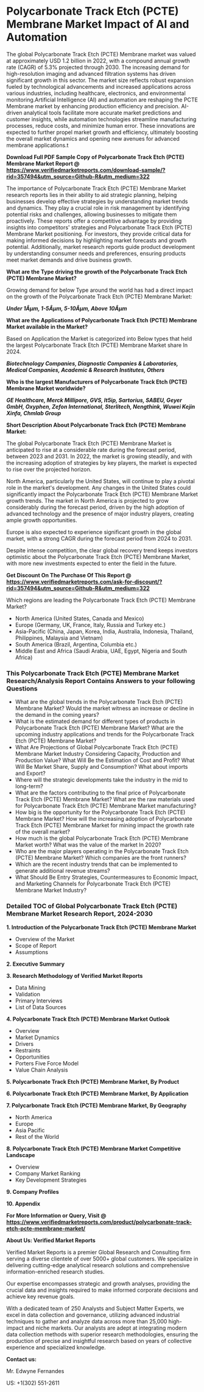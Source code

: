 <meta name="title" content="Global Polycarbonate Track Etch (PCTE) Membrane Market Impact of AI and Automation"><meta name="description" content="The global Polycarbonate Track Etch (PCTE) Membrane market was valued at approximately USD 1.2 billion in 2022, with a compound annual growth rate (CAGR) of 5.3% projecte"><meta name="title" content="Polycarbonate Track Etch (PCTE) Membrane Market Size, Share, Scope, Trends, Growth, Opportunities, Analysis, Forecast"><h1>Polycarbonate Track Etch (PCTE) Membrane Market Impact of AI and Automation</h1>The global Polycarbonate Track Etch (PCTE) Membrane market was valued at approximately USD 1.2 billion in 2022, with a compound annual growth rate (CAGR) of 5.3% projected through 2030. The increasing demand for high-resolution imaging and advanced filtration systems has driven significant growth in this sector. The market size reflects robust expansion fueled by technological advancements and increased applications across various industries, including healthcare, electronics, and environmental monitoring.Artificial Intelligence (AI) and automation are reshaping the PCTE Membrane market by enhancing production efficiency and precision. AI-driven analytical tools facilitate more accurate market predictions and customer insights, while automation technologies streamline manufacturing processes, reduce costs, and minimize human error. These innovations are expected to further propel market growth and efficiency, ultimately boosting the overall market dynamics and opening new avenues for advanced membrane applications.t</p><p id="" class=""><strong>Download Full PDF Sample Copy of Polycarbonate Track Etch (PCTE) Membrane Market Report @ <a href="https://www.verifiedmarketreports.com/download-sample/?rid=357494&utm_source=Github-R&utm_medium=322" target="_blank">https://www.verifiedmarketreports.com/download-sample/?rid=357494&utm_source=Github-R&utm_medium=322</a></strong></p><p>The importance of&nbsp;Polycarbonate Track Etch (PCTE) Membrane Market research reports lies in their ability to aid strategic planning, helping businesses develop effective strategies by understanding market trends and dynamics. They play a crucial role in risk management by identifying potential risks and challenges, allowing businesses to mitigate them proactively. These reports offer a competitive advantage by providing insights into competitors' strategies and Polycarbonate Track Etch (PCTE) Membrane Market positioning. For investors, they provide critical data for making informed decisions by highlighting market forecasts and growth potential. Additionally, market research reports guide product development by understanding consumer needs and preferences, ensuring products meet market demands and drive business growth.</p><p><strong>What are the&nbsp;Type driving the growth of the Polycarbonate Track Etch (PCTE) Membrane Market?</strong></p><p id="" class="">Growing demand for below Type around the world has had a direct impact on the growth of the Polycarbonate Track Etch (PCTE) Membrane Market:</p><em><strong>Under 1Âµm, 1-5Âµm, 5-10Âµm, Above 10Âµm</strong></em></p><strong>What are the&nbsp;Applications&nbsp;of Polycarbonate Track Etch (PCTE) Membrane Market available in the Market?</strong></p><p id="" class="">Based on Application the Market is categorized into Below types that held the largest Polycarbonate Track Etch (PCTE) Membrane Market share In 2024.</p><em><strong>Biotechnology Companies, Diagnostic Companies & Laboratories, Medical Companies, Academic & Research Institutes, Others</strong></em></p><strong>Who is the largest Manufacturers of Polycarbonate Track Etch (PCTE) Membrane Market worldwide?</strong></p><p><em><strong>GE Healthcare, Merck Millipore, GVS, It5ip, Sartorius, SABEU, Geyer GmbH, Oxyphen, Zefon International, Sterlitech, Nengthink, Wuwei Kejin Xinfa, Chmlab Group</strong></em></p><p id="" class=""><strong>Short Description About Polycarbonate Track Etch (PCTE) Membrane Market:</strong></p><p>The global Polycarbonate Track Etch (PCTE) Membrane Market is anticipated to rise at a considerable rate during the forecast period, between 2023 and 2031. In 2022, the market is growing steadily, and with the increasing adoption of strategies by key players, the market is expected to rise over the projected horizon.</p><p>North America, particularly the United States, will continue to play a pivotal role in the market's development. Any changes in the United States could significantly impact the Polycarbonate Track Etch (PCTE) Membrane Market growth trends. The market in North America is projected to grow considerably during the forecast period, driven by the high adoption of advanced technology and the presence of major industry players, creating ample growth opportunities.</p><p>Europe is also expected to experience significant growth in the global market, with a strong CAGR during the forecast period from 2024 to 2031.</p><p>Despite intense competition, the clear global recovery trend keeps investors optimistic about the Polycarbonate Track Etch (PCTE) Membrane Market, with more new investments expected to enter the field in the future.</p><p id="" class=""><strong>Get Discount On The Purchase Of This Report @ <a href="https://www.verifiedmarketreports.com/ask-for-discount/?rid=357494&utm_source=Github-R&utm_medium=322" target="_blank">https://www.verifiedmarketreports.com/ask-for-discount/?rid=357494&utm_source=Github-R&utm_medium=322</a></strong></p>Which regions are leading the Polycarbonate Track Etch (PCTE) Membrane Market?</p><ul><li>North America (United States, Canada and Mexico)</li><li>Europe (Germany, UK, France, Italy, Russia and Turkey etc.)</li><li>Asia-Pacific (China, Japan, Korea, India, Australia, Indonesia, Thailand, Philippines, Malaysia and Vietnam)</li><li>South America (Brazil, Argentina, Columbia etc.)</li><li>Middle East and Africa (Saudi Arabia, UAE, Egypt, Nigeria and South Africa)</li></ul><h3 id="" class="">This Polycarbonate Track Etch (PCTE) Membrane Market Research/Analysis Report Contains Answers to your following Questions</h3><ul><li>What are the global trends in the Polycarbonate Track Etch (PCTE) Membrane Market? Would the market witness an increase or decline in the demand in the coming years?</li><li>What is the estimated demand for different types of products in Polycarbonate Track Etch (PCTE) Membrane Market? What are the upcoming industry applications and trends for the Polycarbonate Track Etch (PCTE) Membrane Market?</li><li>What Are Projections of Global Polycarbonate Track Etch (PCTE) Membrane Market Industry Considering Capacity, Production and Production Value? What Will Be the Estimation of Cost and Profit? What Will Be Market Share, Supply and Consumption? What about imports and Export?</li><li>Where will the strategic developments take the industry in the mid to long-term?</li><li>What are the factors contributing to the final price of Polycarbonate Track Etch (PCTE) Membrane Market? What are the raw materials used for Polycarbonate Track Etch (PCTE) Membrane Market manufacturing?</li><li>How big is the opportunity for the Polycarbonate Track Etch (PCTE) Membrane Market? How will the increasing adoption of Polycarbonate Track Etch (PCTE) Membrane Market for mining impact the growth rate of the overall market?</li><li>How much is the global Polycarbonate Track Etch (PCTE) Membrane Market worth? What was the value of the market In 2020?</li><li>Who are the major players operating in the Polycarbonate Track Etch (PCTE) Membrane Market? Which companies are the front runners?</li><li>Which are the recent industry trends that can be implemented to generate additional revenue streams?</li><li>What Should Be Entry Strategies, Countermeasures to Economic Impact, and Marketing Channels for Polycarbonate Track Etch (PCTE) Membrane Market Industry?</li></ul><h3 id="" class="">Detailed TOC of Global Polycarbonate Track Etch (PCTE) Membrane Market Research Report, 2024-2030</h3><p id="" class=""><strong>1. Introduction of the Polycarbonate Track Etch (PCTE) Membrane Market</strong></p><ul><li>Overview of the Market</li><li>Scope of Report</li><li>Assumptions</li></ul><p id="" class=""><strong>2. Executive Summary</strong></p><p id="" class=""><strong>3. Research Methodology of Verified Market Reports</strong></p><ul><li>Data Mining</li><li>Validation</li><li>Primary Interviews</li><li>List of Data Sources</li></ul><p id="" class=""><strong>4. Polycarbonate Track Etch (PCTE) Membrane Market Outlook</strong></p><ul><li>Overview</li><li>Market Dynamics</li><li>Drivers</li><li>Restraints</li><li>Opportunities</li><li>Porters Five Force Model</li><li>Value Chain Analysis</li></ul><p id="" class=""><strong>5. Polycarbonate Track Etch (PCTE) Membrane Market, By Product</strong></p><p id="" class=""><strong>6. Polycarbonate Track Etch (PCTE) Membrane Market, By Application</strong></p><p id="" class=""><strong>7. Polycarbonate Track Etch (PCTE) Membrane Market, By Geography</strong></p><ul><li>North America</li><li>Europe</li><li>Asia Pacific</li><li>Rest of the World</li></ul><p id="" class=""><strong>8. Polycarbonate Track Etch (PCTE) Membrane Market Competitive Landscape</strong></p><ul><li>Overview</li><li>Company Market Ranking</li><li>Key Development Strategies</li></ul><p id="" class=""><strong>9. Company Profiles</strong></p><p id="" class=""><strong>10. Appendix</strong></p><p id="" class=""><strong>For More Information or Query, Visit @ <a href="https://www.verifiedmarketreports.com/product/polycarbonate-track-etch-pcte-membrane-market/" target="_blank">https://www.verifiedmarketreports.com/product/polycarbonate-track-etch-pcte-membrane-market/</a></strong></p><p id="" class=""><strong>About Us: Verified Market Reports</strong></p><p id="" class="">Verified Market Reports is a premier Global Research and Consulting firm serving a diverse clientele of over 5000+ global customers. We specialize in delivering cutting-edge analytical research solutions and comprehensive information-enriched research studies.</p><p id="" class="">Our expertise encompasses strategic and growth analyses, providing the crucial data and insights required to make informed corporate decisions and achieve key revenue goals.</p><p id="" class="">With a dedicated team of 250 Analysts and Subject Matter Experts, we excel in data collection and governance, utilizing advanced industrial techniques to gather and analyze data across more than 25,000 high-impact and niche markets. Our analysts are adept at integrating modern data collection methods with superior research methodologies, ensuring the production of precise and insightful research based on years of collective experience and specialized knowledge.</p><p id="" class=""><strong>Contact us:</strong></p><p id="" class="">Mr. Edwyne Fernandes</p><p id="" class="">US: +1(302) 551-2611</p>
